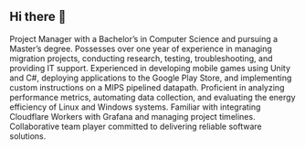 ## Hi there 👋
Project Manager with a Bachelor’s in Computer Science and pursuing a Master’s degree. Possesses over one year of experience in managing migration projects, conducting research, testing, troubleshooting, and providing IT support. Experienced in developing mobile games using Unity and C#, deploying applications to the Google Play Store, and implementing custom instructions on a MIPS pipelined datapath. Proficient in analyzing performance metrics, automating data collection, and evaluating the energy efficiency of Linux and Windows systems. Familiar with integrating Cloudflare Workers with Grafana and managing project timelines. Collaborative team player committed to delivering reliable software solutions.

<!--
**nfantinodyer/nfantinodyer** is a ✨ _special_ ✨ repository because its `README.md` (this file) appears on your GitHub profile.

Here are some ideas to get you started:

- 🔭 I’m currently working on ...
- 🌱 I’m currently learning ...
- 👯 I’m looking to collaborate on ...
- 🤔 I’m looking for help with ...
- 💬 Ask me about ...
- 📫 How to reach me: ...
- 😄 Pronouns: ...
- ⚡ Fun fact: ...
-->
